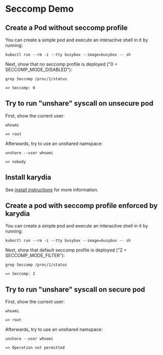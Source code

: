 # Seccomp Demo

## Create a Pod without seccomp profile
You can create a simple pod and execute an interacitve shell in it by running:
```
kubectl run --rm -i --tty busybox --image=busybox -- sh
```

Next, show that no seccomp profile is deployed ("0 = SECCOMP_MODE_DISABLED"):
```
grep Seccomp /proc/1/status

=> Seccomp:	0
```

## Try to run "unshare" syscall on unsecure pod
First, show the current user:
```
whoami

=> root
```

Afterwards, try to use an unshared namspace:
```
unshare --user whoami

=> nobody
```

## Install karydia
See [install instructions](/install/README.md) for more information.

## Create a pod with seccomp profile enforced by karydia
You can create a simple pod and execute an interacitve shell in it by running:
```
kubectl run --rm -i --tty busybox --image=busybox -- sh
```

Next, show that default seccomp profile is deployed ("2 = SECCOMP_MODE_FILTER"):
```
grep Seccomp /proc/1/status

=> Seccomp:	2
```

## Try to run "unshare" syscall on secure pod
First, show the current user:
```
whoami

=> root
```

Afterwards, try to use an unshared namspace:
```
unshare --user whoami

=> Operation not permitted
```
